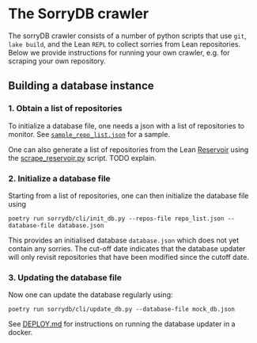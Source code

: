 # The SorryDB crawler

The sorryDB crawler consists of a number of python scripts that use `git`, `lake
build`, and the Lean `REPL` to collect sorries from Lean repositories. Below we provide
instructions for running your own crawler, e.g. for scraping your own repository.

## Building a database instance

### 1. Obtain a list of repositories

To initialize a database file, one needs a json with a list of repositories to
monitor. See [`sample_repo_list.json`](sample_repo_list.json) for a sample.

One can also generate a list of repositories from the Lean
[Reservoir](https://reservoir.lean-lang.org/packages) using the
[scrape_reservoir.py](TODO) script. TODO explain.

### 2. Initialize a database file

Starting from a list of repositories, one can then initialize the database file using

`poetry run sorrydb/cli/init_db.py --repos-file repo_list.json --database-file database.json`

This provides an initialised database `database.json` which does not yet contain
any sorries. The cut-off date indicates that the database updater will only
revisit repositories that have been modified since the cutoff date.

### 3. Updating the database file

Now one can update the database regularly using:

`poetry run sorrydb/cli/update_db.py --database-file mock_db.json`

See [DEPLOY.md](DEPLOY.md) for instructions on running the database updater in a
docker.


